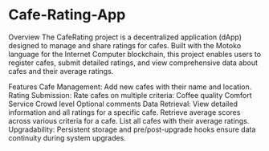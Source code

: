 # Cafe-Rating-App
Overview
The CafeRating project is a decentralized application (dApp) designed to manage and share ratings for cafes. Built with the Motoko language for the Internet Computer blockchain, this project enables users to register cafes, submit detailed ratings, and view comprehensive data about cafes and their average ratings.

Features
Cafe Management: Add new cafes with their name and location.
Rating Submission: Rate cafes on multiple criteria:
Coffee quality
Comfort
Service
Crowd level
Optional comments
Data Retrieval:
View detailed information and all ratings for a specific cafe.
Retrieve average scores across various criteria for a cafe.
List all cafes with their average ratings.
Upgradability: Persistent storage and pre/post-upgrade hooks ensure data continuity during system upgrades.
